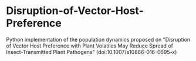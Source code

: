 # Disruption-of-Vector-Host-Preference
Python implementation of the population dynamics proposed on "Disruption of Vector Host Preference with Plant Volatiles May Reduce Spread of Insect-Transmitted Plant Pathogens" (doi:10.1007/s10886-016-0695-x)
